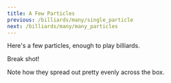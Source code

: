 ```yaml
---
title: A Few Particles
previous: /billiards/many/single_particle
next: /billiards/many/many_particles
---
```


<script>
    var sim = createSimulation({
        initialize: function(simulation) {
            var p = simulation.parameters;
            p.friction = 0.2;
            p.boxWidth = 40;

            initBilliards(simulation, 16);

    		setToolbarAvailableTools(simulation.toolbar, ["impulse"]);
        }
    });
</script>


<div id="chapter">

<div class="page">
<div class="stepLog twoColumn">
Here's a few particles, enough to play billiards.

Break shot!

<script>
    cue(isBilliardsTriangleSplit(sim));
    endStep();
</script>

Note how they spread out pretty evenly across the box.

</div>

<div class="twoColumn">
<script>
	insertHere(sim.div);
</script>
</div>
</div>
</div>
